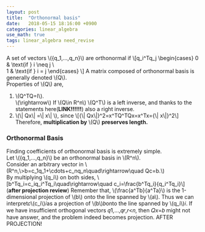 ```yaml
---
layout: post
title:  "Orthonormal basis"
date:   2018-05-15 18:16:00 +0900
categories: linear_algebra
use_math: true
tags: linear_algebra need_revise
---
```

A set of vectors \\(\{q_1,...,q_n\}\\) are orthonormal if
\\[q_i^Tq_j
\begin{cases}
    0 & \text\{if \} i \neq j \\\
    1 & \text\{if \} i = j
\end{cases}
\\]
A matrix composed of orthonormal basis is generally denoted \\(Q\\).  
Properties of \\(Q\\) are,
1. \\(Q^TQ=I\\).  
\\(\rightarrow\\) If \\(Q\in R^n\\) \\(Q^T\\) is a left inverse, and thanks to the statements here(__LINK!!!!!!__) also a right inverse.
2. \\(\\| Qx\\| =\\| x\\| \\), since \\[{\\| Qx\\|}^2=x^TQ^TQx=x^Tx={\\| x\\|}^2\\]
Therefore, __multiplication by__ \\(Q\\) __preserves length.__

### Orthonormal Basis
Finding coefficients of orthonormal basis is extremely simple.  
Let  \\(\{q_1,...,q_n\}\\) be an orthonormal basis in \\(R^n\\).  
Consider an arbitrary vector in \\(R^n,\\>b=c_1q_1+\cdots+c_nq_n\quad\rightarrow\quad Qc=b.\\)  
By multiplying \\(q_i\\) on both sides, \\[b^Tq_i=c_iq_i^Tq_i\quad\rightarrow\quad c_i=\frac\{b^Tq_i\}\{q_i^Tq_i\}\\]
(__after projection review__) Remember that, \\(\frac\{a^Tb\}\{a^Ta\}\\) is the 1-dimensional projection of \\(b\\) onto the line spanned by \\(a\\). Thus we can interpret𝑐\\(c_i\\)𝑖as a projection of \\(b\\)𝑏onto the line spanned by \\(q_i\\)𝑖. 
If we have insufficient orthogonal vectors 𝑞1,…,𝑞𝑟,𝑟<𝑛, then 
𝑄𝑥=𝑏
might not have answer, and the problem indeed becomes projection.
AFTER PROJECTION!